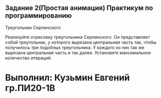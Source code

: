 ## Задание 2(Простая анимация) Практикум по программированию
Треугольник Серпинского

Реализуйте отрисовку треугольника Серпинского. Он представляет собой треугольник, у которого вырезана центральная часть так, чтобы получилось три подобных треугольника. У каждого из них так же вырезана центральная часть и так далее. Установите максимальное количество итераций.

# Выполнил: Кузьмин Евгений гр.ПИ20-1В